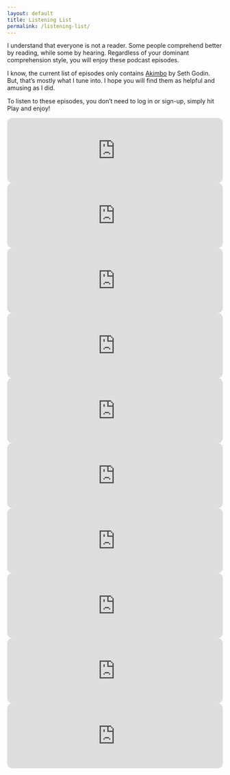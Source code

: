 ```yaml
---
layout: default
title: Listening List
permalink: /listening-list/
---
```


I understand that everyone is not a reader. Some people comprehend better by reading, while some by hearing. Regardless of your dominant comprehension style, you will enjoy these podcast episodes.

I know, the current list of episodes only contains [Akimbo](https://open.spotify.com/show/6rKyXhL2splRZAdVg9yo13?si=0330575d84e147dd) by Seth Godin. But, that’s mostly what I tune into. I hope you will find them as helpful and amusing as I did.

To listen to these episodes, you don’t need to log in or sign-up, simply hit Play and enjoy!

<iframe allow="autoplay; clipboard-write; encrypted-media; fullscreen; picture-in-picture" allowfullscreen="" frameborder="0" height="152" loading="lazy" src="https://open.spotify.com/embed/episode/1ZJktOVKfO98VNUtIUf0A4?si=072e419b2ff74c63&utm_source=oembed" style="border-radius: 12px" title="Spotify Embed: Choice Theory" width="100%"></iframe>
<iframe allow="autoplay; clipboard-write; encrypted-media; fullscreen; picture-in-picture" allowfullscreen="" frameborder="0" height="152" loading="lazy" src="https://open.spotify.com/embed/episode/6jFlbGO9HnQWPdzce8w17G?si=0c662488f0894e46&utm_source=oembed" style="border-radius: 12px" title="Spotify Embed: The persistence of technology" width="100%"></iframe>
<iframe allow="autoplay; clipboard-write; encrypted-media; fullscreen; picture-in-picture" allowfullscreen="" frameborder="0" height="152" loading="lazy" src="https://open.spotify.com/embed/episode/3JDC1heofeFJ8RtVItndzs?si=4f083bbf824d44fe&utm_source=oembed" style="border-radius: 12px" title="Spotify Embed: Project Debt" width="100%"></iframe>
<iframe allow="autoplay; clipboard-write; encrypted-media; fullscreen; picture-in-picture" allowfullscreen="" frameborder="0" height="152" loading="lazy" src="https://open.spotify.com/embed/episode/00xMJrdVZTYjMPWjJcfT4H?si=555fbd44a1354c4e&utm_source=oembed" style="border-radius: 12px" title="Spotify Embed: Your mileage may vary" width="100%"></iframe>
<iframe allow="autoplay; clipboard-write; encrypted-media; fullscreen; picture-in-picture" allowfullscreen="" frameborder="0" height="152" loading="lazy" src="https://open.spotify.com/embed/episode/1zGnRTA2QkZiokkHhLngCd?si=ec38a49702fa46ee&utm_source=oembed" style="border-radius: 12px" title="Spotify Embed: Spirit of ecstasy" width="100%"></iframe>
<iframe allow="autoplay; clipboard-write; encrypted-media; fullscreen; picture-in-picture" allowfullscreen="" frameborder="0" height="152" loading="lazy" src="https://open.spotify.com/embed/episode/4hF5k0r01pjIBajHWpMZe5?si=40704117f27c4399&utm_source=oembed" style="border-radius: 12px" title="Spotify Embed: What’s the Office for?" width="100%"></iframe>
<iframe allow="autoplay; clipboard-write; encrypted-media; fullscreen; picture-in-picture" allowfullscreen="" frameborder="0" height="152" loading="lazy" src="https://open.spotify.com/embed/episode/0blTyCdPc5o0zbAbfWDAA9?si=ee06a5ba88664fd3&utm_source=oembed" style="border-radius: 12px" title="Spotify Embed: Fractions" width="100%"></iframe>
<iframe allow="autoplay; clipboard-write; encrypted-media; fullscreen; picture-in-picture" allowfullscreen="" frameborder="0" height="152" loading="lazy" src="https://open.spotify.com/embed/episode/5QPMsOBPLfJcNWYepipYF5?si=c2e1027af7ce4313&utm_source=oembed" style="border-radius: 12px" title="Spotify Embed: The pursuit of perfection" width="100%"></iframe>
<iframe allow="autoplay; clipboard-write; encrypted-media; fullscreen; picture-in-picture" allowfullscreen="" frameborder="0" height="152" loading="lazy" src="https://open.spotify.com/embed/episode/58dnUUudzCYpcwD31GyCB0?si=6fce6f8003564383&utm_source=oembed" style="border-radius: 12px" title="Spotify Embed: The Miser" width="100%"></iframe>
<iframe allow="autoplay; clipboard-write; encrypted-media; fullscreen; picture-in-picture" allowfullscreen="" frameborder="0" height="152" loading="lazy" src="https://open.spotify.com/embed/episode/6qj4wo7x0Dzqbj6WEZHiyS?si=cfc68e9937a9438b&utm_source=oembed" style="border-radius: 12px" title="Spotify Embed: Adversarial interoperability" width="100%"></iframe>